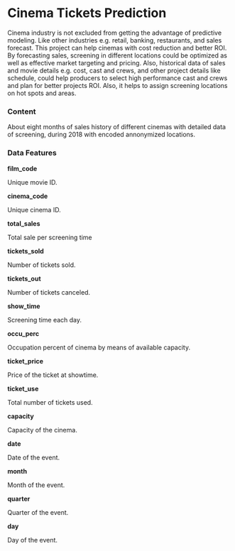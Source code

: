 # Cinema Tickets Prediction


Cinema industry is not excluded from getting the advantage of predictive modeling. Like other industries e.g. retail, banking, restaurants, and sales forecast.
This project can help cinemas with cost reduction and better ROI. By forecasting sales, screening in different locations could be optimized as well as effective market targeting and pricing.
Also, historical data of sales and movie details e.g. cost, cast and crews, and other project details like schedule, could help producers to select high performance cast and crews and plan for better projects ROI. Also, it helps to assign screening locations on hot spots and areas.



### **Content**

About eight months of sales history of different cinemas with detailed data of screening, during 2018 with encoded annonymized locations.


### **Data Features**


**film_code**

Unique movie ID.


**cinema_code**

Unique cinema ID.


**total_sales**

Total sale per screening time


**tickets_sold**

Number of tickets sold.


**tickets_out**

Number of tickets canceled.


**show_time**

Screening time each day.


**occu_perc**

Occupation percent of cinema by means of available capacity.


**ticket_price**

Price of the ticket at showtime.


**ticket_use**

Total number of tickets used.


**capacity**

Capacity of the cinema.


**date**

Date of the event.


**month**

Month of the event.


**quarter**

Quarter of the event.


**day**

Day of the event.


